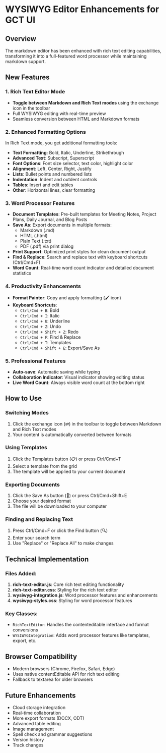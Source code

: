 # WYSIWYG Editor Enhancements for GCT UI

## Overview
The markdown editor has been enhanced with rich text editing capabilities, transforming it into a full-featured word processor while maintaining markdown support.

## New Features

### 1. Rich Text Editor Mode
- **Toggle between Markdown and Rich Text modes** using the exchange icon in the toolbar
- Full WYSIWYG editing with real-time preview
- Seamless conversion between HTML and Markdown formats

### 2. Enhanced Formatting Options
In Rich Text mode, you get additional formatting tools:
- **Text Formatting**: Bold, Italic, Underline, Strikethrough
- **Advanced Text**: Subscript, Superscript
- **Font Options**: Font size selector, text color, highlight color
- **Alignment**: Left, Center, Right, Justify
- **Lists**: Bullet points and numbered lists
- **Indentation**: Indent and outdent controls
- **Tables**: Insert and edit tables
- **Other**: Horizontal lines, clear formatting

### 3. Word Processor Features
- **Document Templates**: Pre-built templates for Meeting Notes, Project Plans, Daily Journal, and Blog Posts
- **Save As**: Export documents in multiple formats:
  - Markdown (.md)
  - HTML (.html)
  - Plain Text (.txt)
  - PDF (.pdf) via print dialog
- **Print Support**: Optimized print styles for clean document output
- **Find & Replace**: Search and replace text with keyboard shortcuts (Ctrl/Cmd+F)
- **Word Count**: Real-time word count indicator and detailed document statistics

### 4. Productivity Enhancements
- **Format Painter**: Copy and apply formatting (🖌️ icon)
- **Keyboard Shortcuts**:
  - `Ctrl/Cmd + B`: Bold
  - `Ctrl/Cmd + I`: Italic
  - `Ctrl/Cmd + U`: Underline
  - `Ctrl/Cmd + Z`: Undo
  - `Ctrl/Cmd + Shift + Z`: Redo
  - `Ctrl/Cmd + F`: Find & Replace
  - `Ctrl/Cmd + T`: Templates
  - `Ctrl/Cmd + Shift + E`: Export/Save As

### 5. Professional Features
- **Auto-save**: Automatic saving while typing
- **Collaboration Indicator**: Visual indicator showing editing status
- **Live Word Count**: Always visible word count at the bottom right

## How to Use

### Switching Modes
1. Click the exchange icon (⇄) in the toolbar to toggle between Markdown and Rich Text modes
2. Your content is automatically converted between formats

### Using Templates
1. Click the Templates button (📋) or press Ctrl/Cmd+T
2. Select a template from the grid
3. The template will be applied to your current document

### Exporting Documents
1. Click the Save As button (💾) or press Ctrl/Cmd+Shift+E
2. Choose your desired format
3. The file will be downloaded to your computer

### Finding and Replacing Text
1. Press Ctrl/Cmd+F or click the Find button (🔍)
2. Enter your search term
3. Use "Replace" or "Replace All" to make changes

## Technical Implementation

### Files Added:
1. **rich-text-editor.js**: Core rich text editing functionality
2. **rich-text-editor.css**: Styling for the rich text editor
3. **wysiwyg-integration.js**: Word processor features and enhancements
4. **wysiwyg-styles.css**: Styling for word processor features

### Key Classes:
- `RichTextEditor`: Handles the contenteditable interface and format conversions
- `WYSIWYGIntegration`: Adds word processor features like templates, export, etc.

## Browser Compatibility
- Modern browsers (Chrome, Firefox, Safari, Edge)
- Uses native contentEditable API for rich text editing
- Fallback to textarea for older browsers

## Future Enhancements
- Cloud storage integration
- Real-time collaboration
- More export formats (DOCX, ODT)
- Advanced table editing
- Image management
- Spell check and grammar suggestions
- Version history
- Track changes